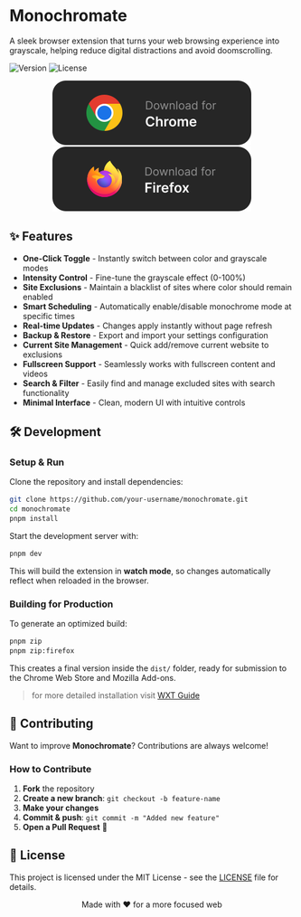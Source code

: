 # Monochromate

A sleek browser extension that turns your web browsing experience into grayscale, helping reduce digital distractions and avoid doomscrolling.

![Version](https://img.shields.io/badge/version-1.4.2-black)
![License](https://img.shields.io/badge/license-MIT-black)

<p align="center">
  <a href="https://chromewebstore.google.com/detail/monochromate/hafcajcllbjnoolpfngclfmmgpikdhlm">
    <img src="./public/chrome_badge.svg" alt="Chrome" />
  </a>
  <a href="https://addons.mozilla.org/en-US/firefox/addon/monochromate/">
    <img src="./public/firefox_badge.svg" alt="Firefox" />
  </a>
</p>

## ✨ Features

- **One-Click Toggle** - Instantly switch between color and grayscale modes
- **Intensity Control** - Fine-tune the grayscale effect (0-100%)
- **Site Exclusions** - Maintain a blacklist of sites where color should remain enabled
- **Smart Scheduling** - Automatically enable/disable monochrome mode at specific times
- **Real-time Updates** - Changes apply instantly without page refresh
- **Backup & Restore** - Export and import your settings configuration
- **Current Site Management** - Quick add/remove current website to exclusions
- **Fullscreen Support** - Seamlessly works with fullscreen content and videos
- **Search & Filter** - Easily find and manage excluded sites with search functionality
- **Minimal Interface** - Clean, modern UI with intuitive controls

## 🛠️ **Development**

### **Setup & Run**

Clone the repository and install dependencies:

```bash
git clone https://github.com/your-username/monochromate.git
cd monochromate
pnpm install
```

Start the development server with:

```bash
pnpm dev
```

This will build the extension in **watch mode**, so changes automatically reflect when reloaded in the browser.

### **Building for Production**

To generate an optimized build:

```bash
pnpm zip
pnpm zip:firefox
```

This creates a final version inside the `dist/` folder, ready for submission to the Chrome Web Store and Mozilla Add-ons.

> for more detailed installation visit [WXT Guide](https://wxt.dev/guide/introduction.html)

## 🤝 **Contributing**

Want to improve **Monochromate**? Contributions are always welcome!

### **How to Contribute**

1. **Fork** the repository
2. **Create a new branch**: `git checkout -b feature-name`
3. **Make your changes**
4. **Commit & push**: `git commit -m "Added new feature"`
5. **Open a Pull Request** 🎉

## 📝 License

This project is licensed under the MIT License - see the [LICENSE](LICENSE) file for details.

<div align="center">
Made with ♥️ for a more focused web
</div>
